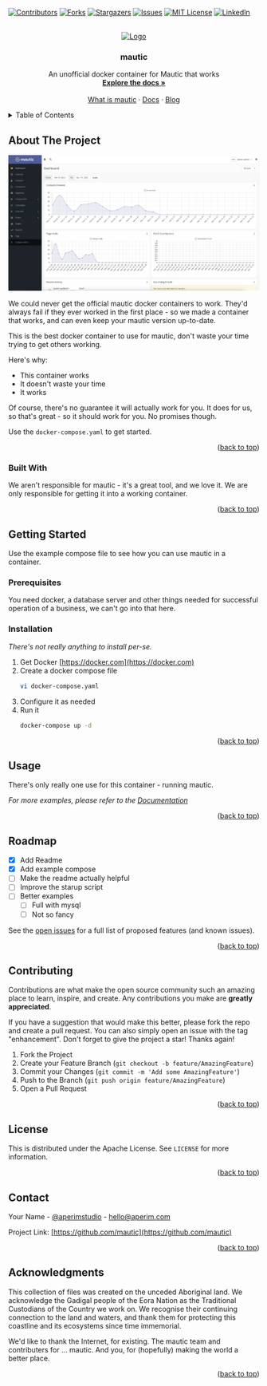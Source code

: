<div id="top"></div>
<!--
*** Thanks for checking out the Best-README-Template. If you have a suggestion
*** that would make this better, please fork the repo and create a pull request
*** or simply open an issue with the tag "enhancement".
*** Don't forget to give the project a star!
*** Thanks again! Now go create something AMAZING! :D
-->

<!-- PROJECT SHIELDS -->
<!--
*** I'm using markdown "reference style" links for readability.
*** Reference links are enclosed in brackets [ ] instead of parentheses ( ).
*** See the bottom of this document for the declaration of the reference variables
*** for contributors-url, forks-url, etc. This is an optional, concise syntax you may use.
*** https://www.markdownguide.org/basic-syntax/#reference-style-links
-->

[![Contributors][contributors-shield]][contributors-url]
[![Forks][forks-shield]][forks-url]
[![Stargazers][stars-shield]][stars-url]
[![Issues][issues-shield]][issues-url]
[![MIT License][license-shield]][license-url]
[![LinkedIn][linkedin-shield]][linkedin-url]

<!-- PROJECT LOGO -->
<br />
<div align="center">
  <a href="https://www.mautic.org/">
    <img src="https://www.mautic.org/themes/custom/mauticorg_base/logo.svg" alt="Logo" width="425" height="113">
  </a>

  <h3 align="center">mautic</h3>

  <p align="center">
    An unofficial docker container for Mautic that works
    <br />
    <a href="https://github.com/aperim/docker-mautic"><strong>Explore the docs »</strong></a>
    <br />
    <br />
    <a href="https://www.mautic.org/what-is-mautic">What is mautic</a>
    ·
    <a href="https://docs.mautic.org/en">Docs</a>
    ·
    <a href="https://www.mautic.org/blog">Blog</a>
  </p>
</div>

<!-- TABLE OF CONTENTS -->
<details>
  <summary>Table of Contents</summary>
  <ol>
    <li>
      <a href="#about-the-project">About The Project</a>
      <ul>
        <li><a href="#built-with">Built With</a></li>
      </ul>
    </li>
    <li>
      <a href="#getting-started">Getting Started</a>
      <ul>
        <li><a href="#prerequisites">Prerequisites</a></li>
        <li><a href="#installation">Installation</a></li>
      </ul>
    </li>
    <li><a href="#usage">Usage</a></li>
    <li><a href="#roadmap">Roadmap</a></li>
    <li><a href="#contributing">Contributing</a></li>
    <li><a href="#license">License</a></li>
    <li><a href="#contact">Contact</a></li>
    <li><a href="#acknowledgments">Acknowledgments</a></li>
  </ol>
</details>

<!-- ABOUT THE PROJECT -->

## About The Project

[![Product Name Screen Shot][product-screenshot]](https://mautic.org)

We could never get the official mautic docker containers to work. They'd always fail if they ever worked in the first place - so we made a container that works, and can even keep your mautic version up-to-date.

This is the best docker container to use for mautic, don't waste your time trying to get others working.

Here's why:

- This container works
- It doesn't waste your time
- It works

Of course, there's no guarantee it will actually work for you. It does for us, so that's great - so it should work for you. No promises though.

Use the `docker-compose.yaml` to get started.

<p align="right">(<a href="#top">back to top</a>)</p>

### Built With

We aren't responsible for mautic - it's a great tool, and we love it. We are only responsible for getting it into a working container.

<p align="right">(<a href="#top">back to top</a>)</p>

<!-- GETTING STARTED -->

## Getting Started

Use the example compose file to see how you can use mautic in a container.

### Prerequisites

You need docker, a database server and other things needed for successful operation of a business, we can't go into that here.

### Installation

_There's not really anything to install per-se._

1. Get Docker [https://docker.com](https://docker.com)
2. Create a docker compose file
   ```sh
   vi docker-compose.yaml
   ```
3. Configure it as needed
4. Run it
   ```sh
   docker-compose up -d
   ```

<p align="right">(<a href="#top">back to top</a>)</p>

<!-- USAGE EXAMPLES -->

## Usage

There's only really one use for this container - running mautic.

_For more examples, please refer to the [Documentation](https://mautic.org)_

<p align="right">(<a href="#top">back to top</a>)</p>

<!-- ROADMAP -->

## Roadmap

- [x] Add Readme
- [x] Add example compose
- [ ] Make the readme actually helpful
- [ ] Improve the starup script
- [ ] Better examples
  - [ ] Full with mysql
  - [ ] Not so fancy

See the [open issues](https://github.com/aperim/docker-mautic/issues) for a full list of proposed features (and known issues).

<p align="right">(<a href="#top">back to top</a>)</p>

<!-- CONTRIBUTING -->

## Contributing

Contributions are what make the open source community such an amazing place to learn, inspire, and create. Any contributions you make are **greatly appreciated**.

If you have a suggestion that would make this better, please fork the repo and create a pull request. You can also simply open an issue with the tag "enhancement".
Don't forget to give the project a star! Thanks again!

1. Fork the Project
2. Create your Feature Branch (`git checkout -b feature/AmazingFeature`)
3. Commit your Changes (`git commit -m 'Add some AmazingFeature'`)
4. Push to the Branch (`git push origin feature/AmazingFeature`)
5. Open a Pull Request

<p align="right">(<a href="#top">back to top</a>)</p>

<!-- LICENSE -->

## License

This is distributed under the Apache License. See `LICENSE` for more information.

<p align="right">(<a href="#top">back to top</a>)</p>

<!-- CONTACT -->

## Contact

Your Name - [@aperimstudio](https://twitter.com/aperimstudio) - hello@aperim.com

Project Link: [https://github.com/mautic](https://github.com/mautic)

<p align="right">(<a href="#top">back to top</a>)</p>

<!-- ACKNOWLEDGMENTS -->

## Acknowledgments

This collection of files was created on the unceded Aboriginal land. We acknowledge the Gadigal people of the Eora Nation as the Traditional Custodians of the Country we work on. We recognise their continuing connection to the land and waters, and thank them for protecting this coastline and its ecosystems since time immemorial.

We'd like to thank the Internet, for existing. The mautic team and contributers for ... mautic. And you, for (hopefully) making the world a better place.

<p align="right">(<a href="#top">back to top</a>)</p>

<!-- MARKDOWN LINKS & IMAGES -->
<!-- https://www.markdownguide.org/basic-syntax/#reference-style-links -->

[contributors-shield]: https://img.shields.io/github/contributors/aperim/docker-mautic.svg?style=for-the-badge
[contributors-url]: https://github.com/aperim/docker-mautic/graphs/contributors
[forks-shield]: https://img.shields.io/github/forks/aperim/docker-mautic.svg?style=for-the-badge
[forks-url]: https://github.com/aperim/docker-mautic/network/members
[stars-shield]: https://img.shields.io/github/stars/aperim/docker-mautic.svg?style=for-the-badge
[stars-url]: https://github.com/aperim/docker-mautic/stargazers
[issues-shield]: https://img.shields.io/github/issues/aperim/docker-mautic.svg?style=for-the-badge
[issues-url]: https://github.com/aperim/docker-mautic/issues
[license-shield]: https://img.shields.io/github/license/aperim/docker-mautic.svg?style=for-the-badge
[license-url]: https://github.com/aperim/docker-mautic/blob/master/LICENSE.txt
[linkedin-shield]: https://img.shields.io/badge/-LinkedIn-black.svg?style=for-the-badge&logo=linkedin&colorB=555
[linkedin-url]: https://www.linkedin.com/company/aperim
[product-screenshot]: images/mautic_screenshot.png
